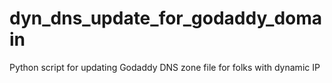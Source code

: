 # dyn_dns_update_for_godaddy_domain
Python script for updating Godaddy DNS zone file for folks with dynamic IP

